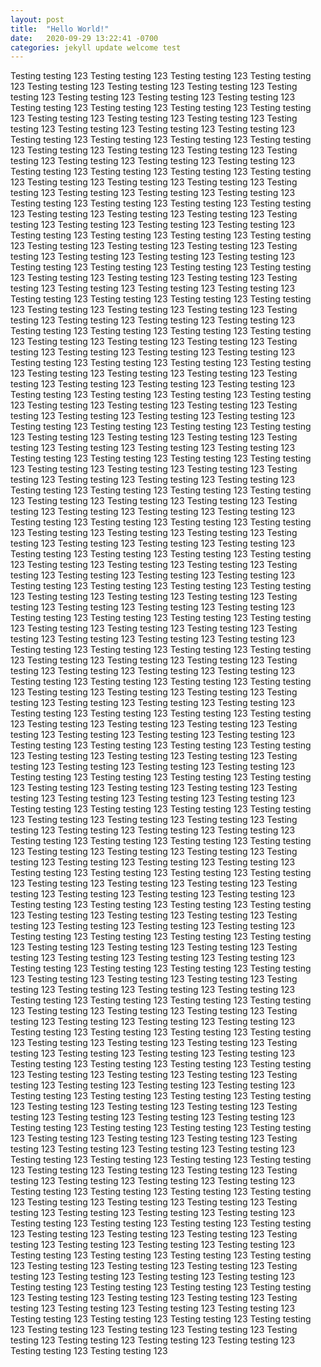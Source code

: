 ```yaml
---
layout: post
title:  "Hello World!"
date:   2020-09-29 13:22:41 -0700
categories: jekyll update welcome test
---
```


Testing testing 123 Testing testing 123 Testing testing 123 Testing testing 123 Testing testing 123 Testing testing 123 Testing testing 123 Testing testing 123 Testing testing 123 Testing testing 123 Testing testing 123 Testing testing 123 Testing testing 123 Testing testing 123 Testing testing 123 Testing testing 123 Testing testing 123 Testing testing 123 Testing testing 123 Testing testing 123 Testing testing 123 Testing testing 123 Testing testing 123 Testing testing 123 Testing testing 123 Testing testing 123 Testing testing 123 Testing testing 123 Testing testing 123 Testing testing 123 Testing testing 123 Testing testing 123 Testing testing 123 Testing testing 123 Testing testing 123 Testing testing 123 Testing testing 123 Testing testing 123 Testing testing 123 Testing testing 123 Testing testing 123 Testing testing 123 Testing testing 123 Testing testing 123 Testing testing 123 Testing testing 123 Testing testing 123 Testing testing 123 Testing testing 123 Testing testing 123 Testing testing 123 Testing testing 123 Testing testing 123 Testing testing 123 Testing testing 123 Testing testing 123 Testing testing 123 Testing testing 123 Testing testing 123 Testing testing 123 Testing testing 123 Testing testing 123 Testing testing 123 Testing testing 123 Testing testing 123 Testing testing 123 Testing testing 123 Testing testing 123 Testing testing 123 Testing testing 123 Testing testing 123 Testing testing 123 Testing testing 123 Testing testing 123 Testing testing 123 Testing testing 123 Testing testing 123 Testing testing 123 Testing testing 123 Testing testing 123 Testing testing 123 Testing testing 123 Testing testing 123 Testing testing 123 Testing testing 123 Testing testing 123 Testing testing 123 Testing testing 123 Testing testing 123 Testing testing 123 Testing testing 123 Testing testing 123 Testing testing 123 Testing testing 123 Testing testing 123 Testing testing 123 Testing testing 123 Testing testing 123 Testing testing 123 Testing testing 123 Testing testing 123 Testing testing 123 Testing testing 123 Testing testing 123 Testing testing 123 Testing testing 123 Testing testing 123 Testing testing 123 Testing testing 123 Testing testing 123 Testing testing 123 Testing testing 123 Testing testing 123 Testing testing 123 Testing testing 123 Testing testing 123 Testing testing 123 Testing testing 123 Testing testing 123 Testing testing 123 Testing testing 123 Testing testing 123 Testing testing 123 Testing testing 123 Testing testing 123 Testing testing 123 Testing testing 123 Testing testing 123 Testing testing 123 Testing testing 123 Testing testing 123 Testing testing 123 Testing testing 123 Testing testing 123 Testing testing 123 Testing testing 123 Testing testing 123 Testing testing 123 Testing testing 123 Testing testing 123 Testing testing 123 Testing testing 123 Testing testing 123 Testing testing 123 Testing testing 123 Testing testing 123 Testing testing 123 Testing testing 123 Testing testing 123 Testing testing 123 Testing testing 123 Testing testing 123 Testing testing 123 Testing testing 123 Testing testing 123 Testing testing 123 Testing testing 123 Testing testing 123 Testing testing 123 Testing testing 123 Testing testing 123 Testing testing 123 Testing testing 123 Testing testing 123 Testing testing 123 Testing testing 123 Testing testing 123 Testing testing 123 Testing testing 123 Testing testing 123 Testing testing 123 Testing testing 123 Testing testing 123 Testing testing 123 Testing testing 123 Testing testing 123 Testing testing 123 Testing testing 123 Testing testing 123 Testing testing 123 Testing testing 123 Testing testing 123 Testing testing 123 Testing testing 123 Testing testing 123 Testing testing 123 Testing testing 123 Testing testing 123 Testing testing 123 Testing testing 123 Testing testing 123 Testing testing 123 Testing testing 123 Testing testing 123 Testing testing 123 Testing testing 123 Testing testing 123 Testing testing 123 Testing testing 123 Testing testing 123 Testing testing 123 Testing testing 123 Testing testing 123 Testing testing 123 Testing testing 123 Testing testing 123 Testing testing 123 Testing testing 123 Testing testing 123 Testing testing 123 Testing testing 123 Testing testing 123 Testing testing 123 Testing testing 123 Testing testing 123 Testing testing 123 Testing testing 123 Testing testing 123 Testing testing 123 Testing testing 123 Testing testing 123 Testing testing 123 Testing testing 123 Testing testing 123 Testing testing 123 Testing testing 123 Testing testing 123 Testing testing 123 Testing testing 123 Testing testing 123 Testing testing 123 Testing testing 123 Testing testing 123 Testing testing 123 Testing testing 123 Testing testing 123 Testing testing 123 Testing testing 123 Testing testing 123 Testing testing 123 Testing testing 123 Testing testing 123 Testing testing 123 Testing testing 123 Testing testing 123 Testing testing 123 Testing testing 123 Testing testing 123 Testing testing 123 Testing testing 123 Testing testing 123 Testing testing 123 Testing testing 123 Testing testing 123 Testing testing 123 Testing testing 123 Testing testing 123 Testing testing 123 Testing testing 123 Testing testing 123 Testing testing 123 Testing testing 123 Testing testing 123 Testing testing 123 Testing testing 123 Testing testing 123 Testing testing 123 Testing testing 123 Testing testing 123 Testing testing 123 Testing testing 123 Testing testing 123 Testing testing 123 Testing testing 123 Testing testing 123 Testing testing 123 Testing testing 123 Testing testing 123 Testing testing 123 Testing testing 123 Testing testing 123 Testing testing 123 Testing testing 123 Testing testing 123 Testing testing 123 Testing testing 123 Testing testing 123 Testing testing 123 Testing testing 123 Testing testing 123 Testing testing 123 Testing testing 123 Testing testing 123 Testing testing 123 Testing testing 123 Testing testing 123 Testing testing 123 Testing testing 123 Testing testing 123 Testing testing 123 Testing testing 123 Testing testing 123 Testing testing 123 Testing testing 123 Testing testing 123 Testing testing 123 Testing testing 123 Testing testing 123 Testing testing 123 Testing testing 123 Testing testing 123 Testing testing 123 Testing testing 123 Testing testing 123 Testing testing 123 Testing testing 123 Testing testing 123 Testing testing 123 Testing testing 123 Testing testing 123 Testing testing 123 Testing testing 123 Testing testing 123 Testing testing 123 Testing testing 123 Testing testing 123 Testing testing 123 Testing testing 123 Testing testing 123 Testing testing 123 Testing testing 123 Testing testing 123 Testing testing 123 Testing testing 123 Testing testing 123 Testing testing 123 Testing testing 123 Testing testing 123 Testing testing 123 Testing testing 123 Testing testing 123 Testing testing 123 Testing testing 123 Testing testing 123 Testing testing 123 Testing testing 123 Testing testing 123 Testing testing 123 Testing testing 123 Testing testing 123 Testing testing 123 Testing testing 123 Testing testing 123 Testing testing 123 Testing testing 123 Testing testing 123 Testing testing 123 Testing testing 123 Testing testing 123 Testing testing 123 Testing testing 123 Testing testing 123 Testing testing 123 Testing testing 123 Testing testing 123 Testing testing 123 Testing testing 123 Testing testing 123 Testing testing 123 Testing testing 123 Testing testing 123 Testing testing 123 Testing testing 123 Testing testing 123 Testing testing 123 Testing testing 123 Testing testing 123 Testing testing 123 Testing testing 123 Testing testing 123 Testing testing 123 Testing testing 123 Testing testing 123 Testing testing 123 Testing testing 123 Testing testing 123 Testing testing 123 Testing testing 123 Testing testing 123 Testing testing 123 Testing testing 123 Testing testing 123 Testing testing 123 Testing testing 123 Testing testing 123 Testing testing 123 Testing testing 123 Testing testing 123 Testing testing 123 Testing testing 123 Testing testing 123 Testing testing 123 Testing testing 123 Testing testing 123 Testing testing 123 Testing testing 123 Testing testing 123 Testing testing 123 Testing testing 123 Testing testing 123 Testing testing 123 Testing testing 123 Testing testing 123 Testing testing 123 Testing testing 123 Testing testing 123 Testing testing 123 Testing testing 123 Testing testing 123 Testing testing 123 Testing testing 123 Testing testing 123 Testing testing 123 Testing testing 123 Testing testing 123 Testing testing 123 Testing testing 123 Testing testing 123 Testing testing 123 Testing testing 123 Testing testing 123 Testing testing 123 Testing testing 123 Testing testing 123 Testing testing 123 Testing testing 123 Testing testing 123 Testing testing 123 Testing testing 123 Testing testing 123 Testing testing 123 Testing testing 123 